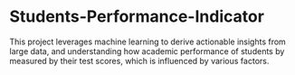 # Students-Performance-Indicator
This project leverages machine learning to derive actionable insights from large data, and understanding how academic performance of students by measured by their test scores, which is influenced by various factors.
